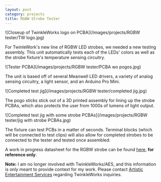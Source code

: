 ```yaml
---
layout: post
category: projects
title: RGBW Strobe Tester
---
```

![Closeup of TwinkleWorks logo on PCBA](/images/projects/RGBW tester/TW logo.jpg)

For TwinleWork's new line of RGBW LED strobes, we needed a new testing assembly. This unit automatically tests each of the LEDs' colors as well as the strobe fixture's temperature sensing circuitry.<!--more-->

![Tester PCBA](/images/projects/RGBW tester/PCBA wo pogos.jpg)

The unit is based off of several Meanwell LED drivers, a variety of analog sensing circuitry, a light sensor, and an Arduino Pro Mini.

![Completed test jig](/images/projects/RGBW tester/completed jig.jpg)

The pogo sticks stick out of a 3D printed assembly for lining up the strobe PCBAs, which also protects the user from 1000s of lumens of light output.

![Completed test jig with some strobe PCBAs](/images/projects/RGBW tester/jig with strobe PCBAs.jpg)

The fixture can test PCBs in a matter of seconds. Terminal blocks (which will be connected to test clips) will also allow for completed strobes to be connected to the tester and tested once assembled.

A work in progress datasheet for the RGBW strobe can be found <a href="https://aramder.github.io/images/TwinkleWorks/RGBW Strobe Spec Sheet [NOT FINAL].pdf" target="_blank">here</a>, **for reference only**.

**Note:** I am no longer involved with TwinkleWorks/AES, and this information is only meant to provide context for my work. Please contact <a href="http://www.aescreative.com/" target="_blank">Artistic Entertainment Services</a> regarding TwinkleWorks inquiries.
